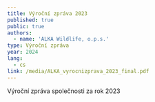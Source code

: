 ```yaml
---
title: Výroční zpráva 2023
published: true
public: true
authors:
  - name: 'ALKA Wildlife, o.p.s.'
type: Výroční zpráva
year: 2024
lang:
  - cs
link: /media/ALKA_vyrocnizprava_2023_final.pdf
---
```

Výroční zpráva společnosti za rok 2023

